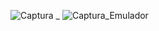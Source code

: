 ![Captura](https://github.com/mchimbof/MyAppTwitter/assets/26042473/856911a8-bd85-4113-85cf-eabe248c243c)
_ 
![Captura_Emulador](https://github.com/mchimbof/MyAppTwitter/assets/26042473/b476a9d5-c6fb-42c8-9363-085359965d54)
